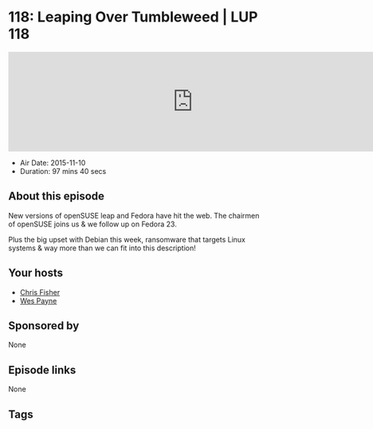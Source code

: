 # 118: Leaping Over Tumbleweed | LUP 118

<iframe src="https://player.fireside.fm/v2/RUkczH-V+9YWDQqNy?theme=dark" width="740" height="200" frameborder="0" scrolling="no"></iframe>

* Air Date: 2015-11-10
* Duration: 97 mins 40 secs

## About this episode

New versions of openSUSE leap and Fedora have hit the web. The chairmen of openSUSE joins us & we follow up on Fedora 23.

Plus the big upset with Debian this week, ransomware that targets Linux systems & way more than we can fit into this description!

## Your hosts
* [Chris Fisher](https://linuxunplugged.com/hosts/chrislas)
* [Wes Payne](https://linuxunplugged.com/hosts/wes)

## Sponsored by

None



## Episode links

None



## Tags

